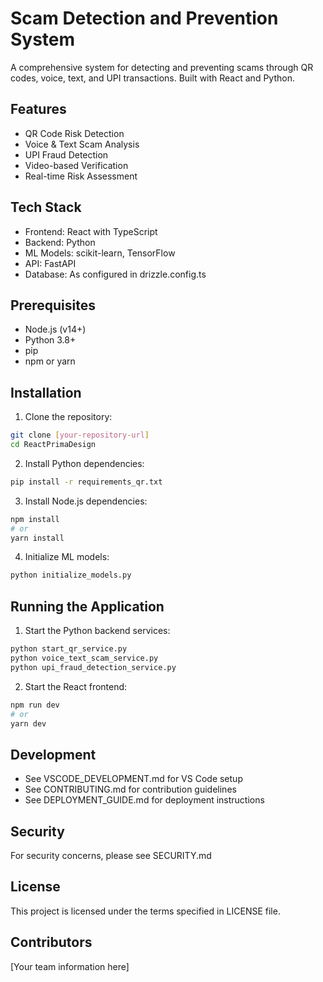 # Scam Detection and Prevention System

A comprehensive system for detecting and preventing scams through QR codes, voice, text, and UPI transactions. Built with React and Python.

## Features

- QR Code Risk Detection
- Voice & Text Scam Analysis
- UPI Fraud Detection
- Video-based Verification
- Real-time Risk Assessment

## Tech Stack

- Frontend: React with TypeScript
- Backend: Python
- ML Models: scikit-learn, TensorFlow
- API: FastAPI
- Database: As configured in drizzle.config.ts

## Prerequisites

- Node.js (v14+)
- Python 3.8+
- pip
- npm or yarn

## Installation

1. Clone the repository:
```bash
git clone [your-repository-url]
cd ReactPrimaDesign
```

2. Install Python dependencies:
```bash
pip install -r requirements_qr.txt
```

3. Install Node.js dependencies:
```bash
npm install
# or
yarn install
```

4. Initialize ML models:
```bash
python initialize_models.py
```

## Running the Application

1. Start the Python backend services:
```bash
python start_qr_service.py
python voice_text_scam_service.py
python upi_fraud_detection_service.py
```

2. Start the React frontend:
```bash
npm run dev
# or
yarn dev
```

## Development

- See VSCODE_DEVELOPMENT.md for VS Code setup
- See CONTRIBUTING.md for contribution guidelines
- See DEPLOYMENT_GUIDE.md for deployment instructions

## Security

For security concerns, please see SECURITY.md

## License

This project is licensed under the terms specified in LICENSE file.

## Contributors

[Your team information here]